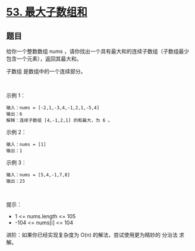 # [53. 最大子数组和](https://leetcode-cn.com/problems/maximum-subarray/)

## 题目

给你一个整数数组 nums ，请你找出一个具有最大和的连续子数组（子数组最少包含一个元素），返回其最大和。

子数组 是数组中的一个连续部分。

 

示例 1：

```
输入：nums = [-2,1,-3,4,-1,2,1,-5,4]
输出：6
解释：连续子数组 [4,-1,2,1] 的和最大，为 6 。
```
示例 2：

```
输入：nums = [1]
输出：1
```
示例 3：

```
输入：nums = [5,4,-1,7,8]
输出：23
```
 

提示：

- 1 <= nums.length <= 105
- -104 <= nums[i] <= 104
 

进阶：如果你已经实现复杂度为 O(n) 的解法，尝试使用更为精妙的 分治法 求解。

